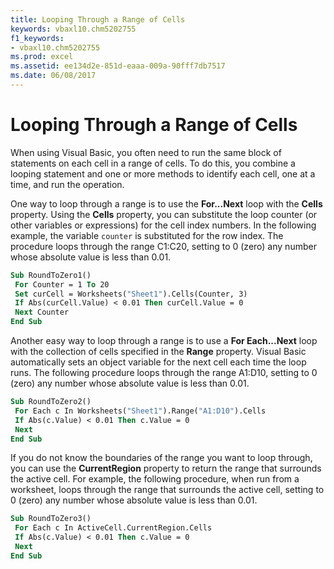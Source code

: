 ```yaml
---
title: Looping Through a Range of Cells
keywords: vbaxl10.chm5202755
f1_keywords:
- vbaxl10.chm5202755
ms.prod: excel
ms.assetid: ee134d2e-851d-eaaa-009a-90fff7db7517
ms.date: 06/08/2017
---
```



# Looping Through a Range of Cells

When using Visual Basic, you often need to run the same block of statements on each cell in a range of cells. To do this, you combine a looping statement and one or more methods to identify each cell, one at a time, and run the operation.

One way to loop through a range is to use the  **For...Next** loop with the **Cells** property. Using the **Cells** property, you can substitute the loop counter (or other variables or expressions) for the cell index numbers. In the following example, the variable `counter` is substituted for the row index. The procedure loops through the range C1:C20, setting to 0 (zero) any number whose absolute value is less than 0.01.



```vb
Sub RoundToZero1() 
 For Counter = 1 To 20 
 Set curCell = Worksheets("Sheet1").Cells(Counter, 3) 
 If Abs(curCell.Value) < 0.01 Then curCell.Value = 0 
 Next Counter 
End Sub
```

Another easy way to loop through a range is to use a  **For Each...Next** loop with the collection of cells specified in the **Range** property. Visual Basic automatically sets an object variable for the next cell each time the loop runs. The following procedure loops through the range A1:D10, setting to 0 (zero) any number whose absolute value is less than 0.01.



```vb
Sub RoundToZero2() 
 For Each c In Worksheets("Sheet1").Range("A1:D10").Cells 
 If Abs(c.Value) < 0.01 Then c.Value = 0 
 Next 
End Sub
```

If you do not know the boundaries of the range you want to loop through, you can use the  **CurrentRegion** property to return the range that surrounds the active cell. For example, the following procedure, when run from a worksheet, loops through the range that surrounds the active cell, setting to 0 (zero) any number whose absolute value is less than 0.01.



```vb
Sub RoundToZero3() 
 For Each c In ActiveCell.CurrentRegion.Cells 
 If Abs(c.Value) < 0.01 Then c.Value = 0 
 Next 
End Sub
```


